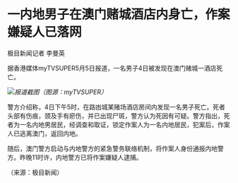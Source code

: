 # 一内地男子在澳门赌城酒店内身亡，作案嫌疑人已落网

极目新闻记者 李曼英

据香港媒体myTVSUPER5月5日报道，一名男子4日被发现在澳门赌城一酒店死亡。

![](https://inews.gtimg.com/om_bt/OdUENIClj_Qdv9V_tO-TTv4-qtLldY0wxqYNxWRWlX38gAA/1000)_报道截图（图源：myTVSUPER）_

警方介绍称，4日下午5时，在路凼城某赌场酒店房间内发现一名男子死亡。死者头部有伤痕，颈及手有瘀伤，并已出现尸斑，警方认为死因有可疑。警方指出，死者为一名内地男居民，经调查和取证，锁定作案人为一名内地居民，犯案后，作案人已逃离澳门，返回内地。

随后，澳门警方启动与内地警方的紧急警务联络机制，将作案人身份通报内地警方。昨晚11时许，内地警方已将作案嫌疑人逮捕。

（来源：极目新闻）

